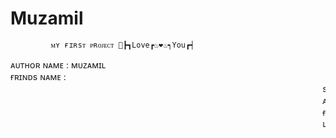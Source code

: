 # Muzamil
             ᴍʏ ғɪʀsᴛ ᴘʀᴏᴊᴇᴄᴛ 🧗┣┓Love┏♨❤♨┑You┏┥
ᴀᴜᴛʜᴏʀ ɴᴀᴍᴇ : ᴍᴜᴢᴀᴍɪʟ <br>
ғʀɪɴᴅs ɴᴀᴍᴇ :<marquee> sᴀᴍᴇᴇʀ.  <br> ᴀᴀᴅɪɪ<br> ғᴀʜᴇᴇᴍ<br> ʟɪʏᴀǫᴀᴛ 
